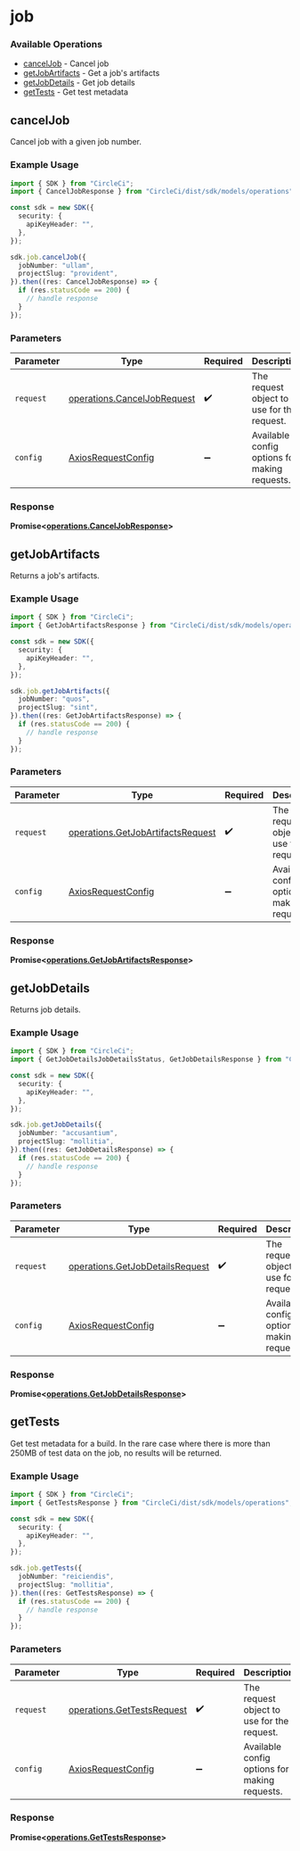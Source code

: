 # job

### Available Operations

* [cancelJob](#canceljob) - Cancel job
* [getJobArtifacts](#getjobartifacts) - Get a job's artifacts
* [getJobDetails](#getjobdetails) - Get job details
* [getTests](#gettests) - Get test metadata

## cancelJob

Cancel job with a given job number.

### Example Usage

```typescript
import { SDK } from "CircleCi";
import { CancelJobResponse } from "CircleCi/dist/sdk/models/operations";

const sdk = new SDK({
  security: {
    apiKeyHeader: "",
  },
});

sdk.job.cancelJob({
  jobNumber: "ullam",
  projectSlug: "provident",
}).then((res: CancelJobResponse) => {
  if (res.statusCode == 200) {
    // handle response
  }
});
```

### Parameters

| Parameter                                                                  | Type                                                                       | Required                                                                   | Description                                                                |
| -------------------------------------------------------------------------- | -------------------------------------------------------------------------- | -------------------------------------------------------------------------- | -------------------------------------------------------------------------- |
| `request`                                                                  | [operations.CancelJobRequest](../../models/operations/canceljobrequest.md) | :heavy_check_mark:                                                         | The request object to use for the request.                                 |
| `config`                                                                   | [AxiosRequestConfig](https://axios-http.com/docs/req_config)               | :heavy_minus_sign:                                                         | Available config options for making requests.                              |


### Response

**Promise<[operations.CancelJobResponse](../../models/operations/canceljobresponse.md)>**


## getJobArtifacts

Returns a job's artifacts.

### Example Usage

```typescript
import { SDK } from "CircleCi";
import { GetJobArtifactsResponse } from "CircleCi/dist/sdk/models/operations";

const sdk = new SDK({
  security: {
    apiKeyHeader: "",
  },
});

sdk.job.getJobArtifacts({
  jobNumber: "quos",
  projectSlug: "sint",
}).then((res: GetJobArtifactsResponse) => {
  if (res.statusCode == 200) {
    // handle response
  }
});
```

### Parameters

| Parameter                                                                              | Type                                                                                   | Required                                                                               | Description                                                                            |
| -------------------------------------------------------------------------------------- | -------------------------------------------------------------------------------------- | -------------------------------------------------------------------------------------- | -------------------------------------------------------------------------------------- |
| `request`                                                                              | [operations.GetJobArtifactsRequest](../../models/operations/getjobartifactsrequest.md) | :heavy_check_mark:                                                                     | The request object to use for the request.                                             |
| `config`                                                                               | [AxiosRequestConfig](https://axios-http.com/docs/req_config)                           | :heavy_minus_sign:                                                                     | Available config options for making requests.                                          |


### Response

**Promise<[operations.GetJobArtifactsResponse](../../models/operations/getjobartifactsresponse.md)>**


## getJobDetails

Returns job details.

### Example Usage

```typescript
import { SDK } from "CircleCi";
import { GetJobDetailsJobDetailsStatus, GetJobDetailsResponse } from "CircleCi/dist/sdk/models/operations";

const sdk = new SDK({
  security: {
    apiKeyHeader: "",
  },
});

sdk.job.getJobDetails({
  jobNumber: "accusantium",
  projectSlug: "mollitia",
}).then((res: GetJobDetailsResponse) => {
  if (res.statusCode == 200) {
    // handle response
  }
});
```

### Parameters

| Parameter                                                                          | Type                                                                               | Required                                                                           | Description                                                                        |
| ---------------------------------------------------------------------------------- | ---------------------------------------------------------------------------------- | ---------------------------------------------------------------------------------- | ---------------------------------------------------------------------------------- |
| `request`                                                                          | [operations.GetJobDetailsRequest](../../models/operations/getjobdetailsrequest.md) | :heavy_check_mark:                                                                 | The request object to use for the request.                                         |
| `config`                                                                           | [AxiosRequestConfig](https://axios-http.com/docs/req_config)                       | :heavy_minus_sign:                                                                 | Available config options for making requests.                                      |


### Response

**Promise<[operations.GetJobDetailsResponse](../../models/operations/getjobdetailsresponse.md)>**


## getTests

Get test metadata for a build. In the rare case where there is more than 250MB of test data on the job, no results will be returned.

### Example Usage

```typescript
import { SDK } from "CircleCi";
import { GetTestsResponse } from "CircleCi/dist/sdk/models/operations";

const sdk = new SDK({
  security: {
    apiKeyHeader: "",
  },
});

sdk.job.getTests({
  jobNumber: "reiciendis",
  projectSlug: "mollitia",
}).then((res: GetTestsResponse) => {
  if (res.statusCode == 200) {
    // handle response
  }
});
```

### Parameters

| Parameter                                                                | Type                                                                     | Required                                                                 | Description                                                              |
| ------------------------------------------------------------------------ | ------------------------------------------------------------------------ | ------------------------------------------------------------------------ | ------------------------------------------------------------------------ |
| `request`                                                                | [operations.GetTestsRequest](../../models/operations/gettestsrequest.md) | :heavy_check_mark:                                                       | The request object to use for the request.                               |
| `config`                                                                 | [AxiosRequestConfig](https://axios-http.com/docs/req_config)             | :heavy_minus_sign:                                                       | Available config options for making requests.                            |


### Response

**Promise<[operations.GetTestsResponse](../../models/operations/gettestsresponse.md)>**

